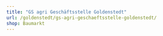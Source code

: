 ```yaml
---
title: "GS agri Geschäftsstelle Goldenstedt"
url: /goldenstedt/gs-agri-geschaeftsstelle-goldenstedt/
shop: Baumarkt
---
```

